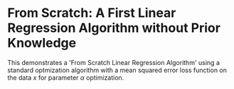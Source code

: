 # From Scratch: A First Linear Regression Algorithm without Prior Knowledge

This demonstrates a 'From Scratch Linear Regression Algorithm' using a standard optmization algorithm with a mean squared error loss function on the data $x$ for parameter $\alpha$ optimization. 
